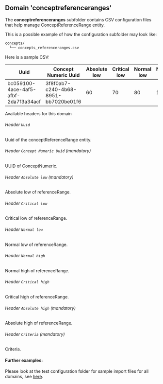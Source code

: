 ## Domain 'conceptreferenceranges'

The **conceptreferenceranges** subfolder contains CSV configuration files that help manage ConceptReferenceRange entity.

This is a possible example of how the configuration subfolder may look like:

```bash
concepts/
  └── concepts_referenceranges.csv
```

Here is a sample CSV:

| Uuid                                 | Concept Numeric Uuid | Absolute low                     | Critical low                                    | Normal low                      | Normal high | Absolute high | Absolute high | Criteria | 
|--------------------------------------|-|----------------------------------|-------------------------------------------------|---------------------------------|------------------------------------|-|-------------------------| - |
| bc059100-4ace-4af5-afbf-2da7f3a34acf | 3f8f0ab7-c240-4b68-8951-bb7020be01f6 | 60                               | 70                                              | 80                              | 120 | 130 | 150                     | $patient.getAge() > 3 |


Available headers for this domain

###### Header `Uuid`
Uuid of the conceptReferenceRange entity.

###### Header `Concept Numeric Uuid` *(mandatory)*
UUID of ConceptNumeric.

###### Header `Absolute low` *(mandatory)*
Absolute low of referenceRange.

###### Header `Critical low` 
Critical low of referenceRange.

###### Header `Normal low`
Normal low of referenceRange.

###### Header `Normal high`
Normal high of referenceRange.

###### Header `Critical high`
Critical high of referenceRange.

###### Header `Absolute high` *(mandatory)*
Absolute high of referenceRange.

###### Header `Criteria` *(mandatory)*
Criteria.

#### Further examples:
Please look at the test configuration folder for sample import files for all domains, see [here](../api/src/test/resources/testAppDataDir/configuration).